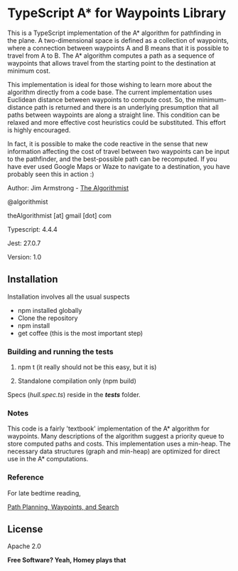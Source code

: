 # TypeScript A* for Waypoints Library

This is a TypeScript implementation of the A* algorithm for pathfinding in the plane.  A two-dimensional space is defined as a collection of waypoints, where a connection between waypoints A and B means that it is possible to travel from A to B. The A* algorithm computes a path as a sequence of waypoints that allows travel from the starting point to the destination at minimum cost.

This implementation is ideal for those wishing to learn more about the algorithm directly from a code base.  The current implementation uses Euclidean distance between waypoints to compute cost.  So, the minimum-distance path is returned and there is an underlying presumption that all paths between waypoints are along a straight line.  This condition can be relaxed and more effective cost heuristics could be substituted.  This effort is highly encouraged.  

In fact, it is possible to make the code reactive in the sense that new information affecting the cost of travel between two waypoints can be input to the pathfinder, and the best-possible path can be recomputed.  If you have ever used Google Maps or Waze to navigate to a destination, you have probably seen this in action :)

Author:  Jim Armstrong - [The Algorithmist]

@algorithmist

theAlgorithmist [at] gmail [dot] com

Typescript: 4.4.4

Jest: 27.0.7

Version: 1.0

## Installation

Installation involves all the usual suspects

  - npm installed globally
  - Clone the repository
  - npm install
  - get coffee (this is the most important step)


### Building and running the tests

1. npm t (it really should not be this easy, but it is)

2. Standalone compilation only (npm build)

Specs (_hull.spec.ts_) reside in the ___tests___ folder.


### Notes

This code is a fairly 'textbook' implementation of the A* algorithm for waypoints.  Many descriptions of the algorithm suggest a priority queue to store computed paths and costs.  This implementation uses a min-heap.  The necessary data structures (graph and min-heap) are optimized for direct use in the A* computations.


### Reference

For late bedtime reading,

[Path Planning, Waypoints, and Search](https://www.cs.utexas.edu/users/fussell/courses/cs378/lectures/cs378-20.pdf)


License
----

Apache 2.0

**Free Software? Yeah, Homey plays that**

[//]: # (kudos http://stackoverflow.com/questions/4823468/store-comments-in-markdown-syntax)

[The Algorithmist]: <https://www.linkedin.com/in/jimarmstrong/>

